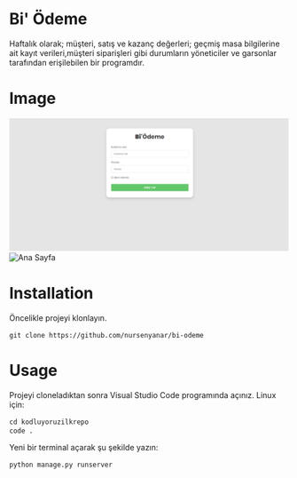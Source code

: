 # Bi' Ödeme
Haftalık olarak; müşteri, satış ve kazanç değerleri; geçmiş masa bilgilerine ait kayıt verileri,müşteri siparişleri gibi durumların yöneticiler ve garsonlar tarafından erişilebilen bir programdır.
# Image

![Ürünler](/media/login.png)
![Ana Sayfa](/images/anasayfa.png)


# Installation

Öncelikle projeyi klonlayın.
```
git clone https://github.com/nursenyanar/bi-odeme
```

# Usage
Projeyi cloneladıktan sonra Visual Studio Code programında açınız.
Linux için:
```
cd kodluyoruzilkrepo
code .
```
Yeni bir terminal açarak şu şekilde yazın:
```
python manage.py runserver
```





